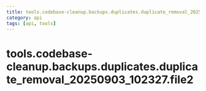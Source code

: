 ```yaml
---
title: tools.codebase-cleanup.backups.duplicates.duplicate_removal_20250903_102327.file2
category: api
tags: [api, tools]
---
```


# tools.codebase-cleanup.backups.duplicates.duplicate_removal_20250903_102327.file2



